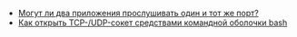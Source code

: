 * [Могут ли два приложения прослушивать один и тот же порт?](/articles/%D0%9C%D0%BE%D0%B3%D1%83%D1%82%20%D0%BB%D0%B8%20%D0%B4%D0%B2%D0%B0%20%D0%BF%D1%80%D0%B8%D0%BB%D0%BE%D0%B6%D0%B5%D0%BD%D0%B8%D1%8F%20%D0%BF%D1%80%D0%BE%D1%81%D0%BB%D1%83%D1%88%D0%B8%D0%B2%D0%B0%D1%82%D1%8C%20%D0%BE%D0%B4%D0%B8%D0%BD%20%D0%B8%20%D1%82%D0%BE%D1%82%20%D0%B6%D0%B5%20%D0%BF%D0%BE%D1%80%D1%82%253F.md)
* [Как открыть TCP-/UDP-сокет средствами командной оболочки bash](/articles/%D0%9A%D0%B0%D0%BA%20%D0%BE%D1%82%D0%BA%D1%80%D1%8B%D1%82%D1%8C%20TCP-%252FUDP-%D1%81%D0%BE%D0%BA%D0%B5%D1%82%20%D1%81%D1%80%D0%B5%D0%B4%D1%81%D1%82%D0%B2%D0%B0%D0%BC%D0%B8%20%D0%BA%D0%BE%D0%BC%D0%B0%D0%BD%D0%B4%D0%BD%D0%BE%D0%B9%20%D0%BE%D0%B1%D0%BE%D0%BB%D0%BE%D1%87%D0%BA%D0%B8%20bash.md)
